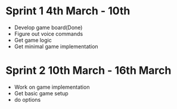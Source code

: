 # Sprint 1 4th March - 10th
+ Develop game board(Done)
+ Figure out voice commands
+ Get game logic
+ Get minimal game implementation
# Sprint 2 10th March - 16th March
+ Work on game implementation
+ Get basic game setup
+ do options

